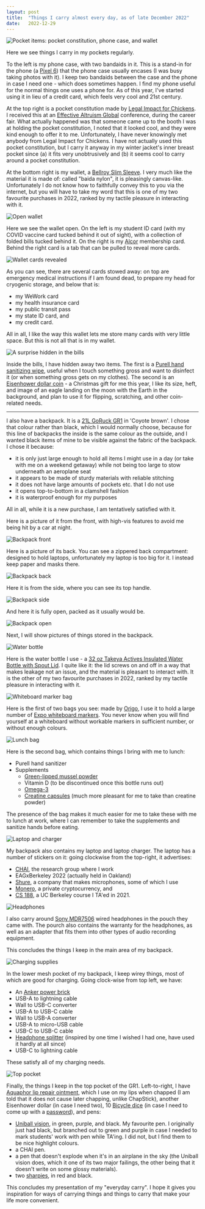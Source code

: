 ```yaml
---
layout: post
title:  "Things I carry almost every day, as of late December 2022"
date:   2022-12-29
---
```


![Pocket items: pocket constitution, phone case, and wallet](/dfilan.github.io/jpgs/2022_12_edc/pocket_contents.jpg)

Here we see things I carry in my pockets regularly.

To the left is my phone case, with two bandaids in it. This is a stand-in for the phone (a [Pixel 6](https://store.google.com/product/pixel_6)) that the phone case usually encases (I was busy taking photos with it). I keep two bandaids between the case and the phone in case I need one - which does sometimes happen. I find my phone useful for the normal things one uses a phone for. As of this year, I've started using it in lieu of a credit card, which feels very cool and 21st century.

At the top right is a pocket constitution made by [Legal Impact for Chickens](https://www.legalimpactforchickens.org/). I received this at an [Effective Altruism Global](https://www.effectivealtruism.org/ea-global) conference, during the career fair. What actually happened was that someone came up to the booth I was at holding the pocket constitution, I noted that it looked cool, and they were kind enough to offer it to me. Unfortunately, I have never knowingly met anybody from Legal Impact for Chickens. I have not actually used this pocket constitution, but I carry it anyway in my winter jacket's inner breast pocket since (a) it fits very unobtrusively and (b) it seems cool to carry around a pocket constitution.

At the bottom right is my wallet, a [Bellroy Slim Sleeve](https://bellroy.com/products/slim-sleeve-wallet?color=charcoal&material=baida_nylon_rfid). I very much like the material it is made of: called "baida nylon", it is pleasingly canvas-like. Unfortunately I do not know how to faithfully convey this to you via the internet, but you will have to take my word that this is one of my two favourite purchases in 2022, ranked by my tactile pleasure in interacting with it.

![Open wallet](/dfilan.github.io/jpgs/2022_12_edc/wallet_open_1.jpg)

Here we see the wallet open. On the left is my student ID card (with my COVID vaccine card tucked behind it out of sight), with a collection of folded bills tucked behind it. On the right is my [Alcor](https://www.alcor.org/) membership card. Behind the right card is a tab that can be pulled to reveal more cards.

![Wallet cards revealed](/dfilan.github.io/jpgs/2022_12_edc/wallet_open_2.jpg)

As you can see, there are several cards stowed away: on top are emergency medical instructions if I am found dead, to prepare my head for cryogenic storage, and below that is:
- my WeWork card
- my health insurance card
- my public transit pass
- my state ID card, and
- my credit card.

All in all, I like the way this wallet lets me store many cards with very little space. But this is not all that is in my wallet.

![A surprise hidden in the bills](/dfilan.github.io/jpgs/2022_12_edc/bills_surprise.jpg)

Inside the bills, I have hidden away two items. The first is a [Purell hand sanitizing wipe](https://www.gojo.com/en/Product/9021-1M), useful when I touch something gross and want to disinfect it (or when something gross gets on my clothes). The second is an [Eisenhower dollar coin](https://en.wikipedia.org/wiki/Eisenhower_dollar) - a Christmas gift for me this year, I like its size, heft, and image of an eagle landing on the moon with the Earth in the background, and plan to use it for flipping, scratching, and other coin-related needs.

---

I also have a backpack. It is a [21L GoRuck GR1](https://www.goruck.com/products/gr1) in 'Coyote brown'. I chose that colour rather than black, which I would normally choose, because for this line of backpacks the inside is the same colour as the outside, and I wanted black items of mine to be visible against the fabric of the backpack. I chose it because:
- it is only just large enough to hold all items I might use in a day (or take with me on a weekend getaway) while not being too large to stow underneath an aeroplane seat
- it appears to be made of sturdy materials with reliable stitching
- it does not have large amounts of pockets etc. that I do not use
- it opens top-to-bottom in a clamshell fashion
- it is waterproof enough for my purposes

All in all, while it is a new purchase, I am tentatively satisfied with it.

Here is a picture of it from the front, with high-vis features to avoid me being hit by a car at night.

![Backpack front](/dfilan.github.io/jpgs/2022_12_edc/backpack_front.jpg)

Here is a picture of its back. You can see a zippered back compartment: designed to hold laptops, unfortunately my laptop is too big for it. I instead keep paper and masks there.

![Backpack back](/dfilan.github.io/jpgs/2022_12_edc/backpack_back.jpg)

Here it is from the side, where you can see its top handle.

![Backpack side](/dfilan.github.io/jpgs/2022_12_edc/backpack_side.jpg)

And here it is fully open, packed as it usually would be.

![Backpack open](/dfilan.github.io/jpgs/2022_12_edc/backpack_open.jpg)

Next, I will show pictures of things stored in the backpack.

![Water bottle](/dfilan.github.io/jpgs/2022_12_edc/water_bottle.jpg)

Here is the water bottle I use - a [32 oz Takeya Actives Insulated Water Bottle with Spout Lid](https://takeyausa.com/products/actives-insulated-water-bottle?variant=39439108767853). I quite like it: the lid screws on and off in a way that makes leakage not an issue, and the material is pleasant to interact with. It is the other of my two favourite purchases in 2022, ranked by my tactile pleasure in interacting with it.

![Whiteboard marker bag](/dfilan.github.io/jpgs/2022_12_edc/whiteboard_markers.jpg)

Here is the first of two bags you see: made by [Origo](https://www.amazon.com/gp/product/B0BCPWDJFK/), I use it to hold a large number of [Expo whiteboard markers](https://www.amazon.com/Expo-80078-Markers-Chisel-Assorted/dp/B000J09OLM). You never know when you will find yourself at a whiteboard without workable markers in sufficient number, or without enough colours.

![Lunch bag](/dfilan.github.io/jpgs/2022_12_edc/lunch_bag.jpg)

Here is the second bag, which contains things I bring with me to lunch:
- Purell hand sanitizer
- Supplements
  - [Green-lipped mussel powder](https://www.swansonvitamins.com/p/swanson-premium-new-zealand-green-lipped-mussel-freeze-dried-500-mg-60-caps)
  - Vitamin D (to be discontinued once this bottle runs out)
  - [Omega-3](https://www.nordic.com/products/algae-omega/?variant=39472182919352)
  - [Creatine capsules](https://www.lifeextension.com/vitamins-supplements/item01529/creatine-capsules) (much more pleasant for me to take than creatine powder)
  
The presence of the bag makes it much easier for me to take these with me to lunch at work, where I can remember to take the supplements and sanitize hands before eating.

![Laptop and charger](/dfilan.github.io/jpgs/2022_12_edc/laptop_and_charger.jpg)

My backpack also contains my laptop and laptop charger. The laptop has a number of stickers on it: going clockwise from the top-right, it advertises:
- [CHAI](https://humancompatible.ai/), the research group where I work
- EAGxBerkeley 2022 (actually held in Oakland)
- [Shure](https://www.shure.com/en-US), a company that makes microphones, some of which I use
- [Monero](https://www.getmonero.org/), a private cryptocurrency, and
- [CS 188](https://inst.eecs.berkeley.edu/~cs188/fa22/), a UC Berkeley course I TA'ed in 2021.

![Headphones](/dfilan.github.io/jpgs/2022_12_edc/headphones.jpg)

I also carry around [Sony MDR7506](https://pro.sony/ue_US/products/headphones/mdr-7506) wired headphones in the pouch they came with. The pourch also contains the warranty for the headphones, as well as an adapter that fits them into other types of audio recording equipment.

This concludes the things I keep in the main area of my backpack.

![Charging supplies](/dfilan.github.io/jpgs/2022_12_edc/charging_things.jpg)

In the lower mesh pocket of my backpack, I keep wirey things, most of which are good for charging. Going clock-wise from top left, we have:
- An [Anker power brick](https://www.anker.com/products/a1271?variant=37436932554902)
- USB-A to lightning cable
- Wall to USB-C converter
- USB-A to USB-C cable
- Wall to USB-A converter
- USB-A to micro-USB cable
- USB-C to USB-C cable
- [Headphone splitter](https://www.syncwire.com/products/headphone-splitter-3-5mm-extension-cable-audio-stereo-y-splitter-hi-fi-sound) (inspired by one time I wished I had one, have used it hardly at all since)
- USB-C to lightning cable

These satisfy all of my charging needs.

![Top pocket](/dfilan.github.io/jpgs/2022_12_edc/top_pocket.jpg)

Finally, the things I keep in the top pocket of the GR1. Left-to-right, I have [Aquaphor lip repair ointment](https://www.aquaphorus.com/products/lip-care/lip-repair-35oz), which I use on my lips when chapped (I am told that it does not cause later chapping, unlike ChapStick), another Eisenhower dollar (in case I need two), 10 [Bicycle dice](https://bicyclecards.com/shop/bicycle-dice-10-pack-130011941) (in case I need to come up with a [password](https://theworld.com/~reinhold/diceware.html)), and pens:
- [Uniball vision](https://uniballco.com/products/vision-rollerball-pens), in green, purple, and black. My favourite pen. I originally just had black, but branched out to green and purple in case I needed to mark students' work with pen while TA'ing. I did not, but I find them to be nice highlight colours.
- a CHAI pen.
- a pen that doesn't explode when it's in an airplane in the sky (the Uniball vision does, which it one of its two major failings, the other being that it doesn't write on some glossy materials).
- two [sharpies](https://www.sharpie.com/markers/permanent-markers/sharpie-permanent-markers-fine-point/SAP_1769173.html), in red and black.

This concludes my presentation of my "everyday carry". I hope it gives you inspiration for ways of carrying things and things to carry that make your life more convenient.
